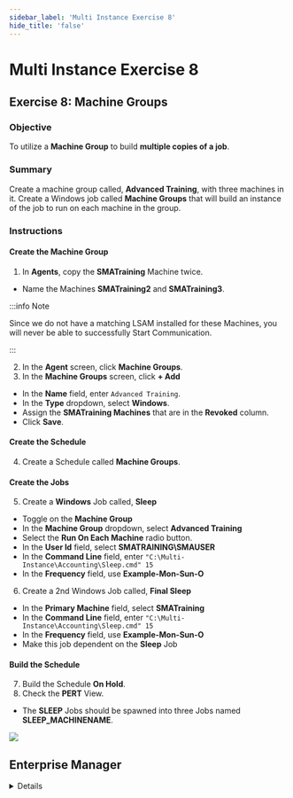 ```yaml
---
sidebar_label: 'Multi Instance Exercise 8'
hide_title: 'false'
---
```


<head>
  <meta name="robots" content="noindex, nofollow" />
</head>

# Multi Instance Exercise 8

## Exercise 8: Machine Groups

### Objective

To utilize a **Machine Group** to build **multiple copies of a job**.

### Summary

Create a machine group called, **Advanced Training**, with three machines in it. Create a Windows job called **Machine Groups** that will build an instance of the job to run on each machine in the group.

### Instructions

#### Create the Machine Group

1.	In **Agents**, copy the **SMATraining** Machine twice. 
  * Name the Machines **SMATraining2** and **SMATraining3**.  

:::info Note

Since we do not have a matching LSAM installed for these Machines, you will never be able to successfully Start Communication.

:::

2.  In the **Agent** screen, click **Machine Groups**.
3.  In the **Machine Groups** screen, click **+ Add** 
  * In the **Name** field, enter ```Advanced Training```.
  * In the **Type** dropdown, select **Windows**.
  * Assign the **SMATraining Machines** that are in the **Revoked** column.
  * Click **Save**.

#### Create the Schedule

4.  Create a Schedule called **Machine Groups**.

#### Create the Jobs

5.  Create a **Windows** Job called, **Sleep**
  * Toggle on the **Machine Group**
  * In the **Machine Group** dropdown, select **Advanced Training**
  * Select the **Run On Each Machine** radio button.
  * In the **User Id** field, select **SMATRAINING\SMAUSER**
  * In the **Command Line** field, enter ```"C:\Multi-Instance\Accounting\Sleep.cmd" 15```
  * In the **Frequency** field, use **Example-Mon-Sun-O**
6. Create a 2nd Windows Job called, **Final Sleep**
  * In the **Primary Machine** field, select **SMATraining**
  * In the **Command Line** field, enter ```"C:\Multi-Instance\Accounting\Sleep.cmd" 15```
  * In the **Frequency** field, use **Example-Mon-Sun-O**
  * Make this job dependent on the **Sleep** Job

#### Build the Schedule

7.  Build the Schedule **On Hold**.
8.  Check the **PERT** View. 
  * The **SLEEP** Jobs should be spawned into three Jobs named **SLEEP_MACHINENAME**.

![](../static/imgadvanced/Machine_Groups_Pert_Adv_SM.png)


## Enterprise Manager

<details>

1.	In **Machines**, copy the SMATraining Machine twice. 
* Name the Machines **SMATraining2** and **SMATraining3**.  

:::caution Note
Since we do not have a matching LSAM installed for these Machines, you will never be able to successfully Start Communication.
:::

2.	In the Machine Groups screen, create a group called **ADVANCED TRAINING**.
3.	Select **Windows** for the Machine Type.
4.	Assign the **SMATraining Machine** as well as the two copies you made.
5.	Create a Schedule called **MACHINE GROUPS**.
6.	Create a Job with the following settings:
* **Job Name:** SLEEP
* **Machine Group:** Advanced Training
    * With **Run On Each Machine** Selected
* **Command Line:**  
```“C:\Multi-Instance\Accounting\Sleep.cmd” 15```
* **Frequency:** Create one to run every day
7.	Create a 2nd Job with the following settings:
* **Job Name:** FINAL SLEEP
* **Primary Machine:** ```SMATraining```
* **Command Line:**  
```“C:\Multi-Instance\Accounting\Sleep.cmd” 15```
* **Frequency:** Create one to run every day
* **Dependency:** Requires Dependency on the SLEEP Job
8.	Build the Schedule.
9.	Check the **PERT** View. 
* The **SLEEP** Jobs should be spawned into three Jobs named **SLEEP_MACHINENAME**.

![](../static/imgadvanced/MachineSleep.png)

</details>